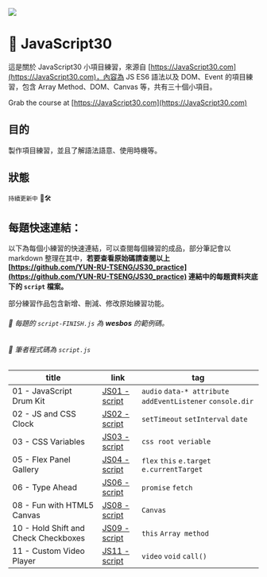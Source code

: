 ﻿![](https://javascript30.com/images/JS3-social-share.png)

# 👀 JavaScript30

這是關於 JavaScript30 小項目練習，來源自 [https://JavaScript30.com](https://JavaScript30.com)，內容為 JS ES6 語法以及 DOM、Event 的項目練習，包含 Array Method、DOM、Canvas 等，共有三十個小項目。

Grab the course at [https://JavaScript30.com](https://JavaScript30.com)

## 目的
製作項目練習，並且了解語法語意、使用時機等。

## 狀態

`持續更新中` 👀🛠

## 每題快速連結：

以下為每個小練習的快速連結，可以查閱每個練習的成品，部分筆記會以 markdown 整理在其中，**若要查看原始碼請查閱以上 [https://github.com/YUN-RU-TSENG/JS30_practice](https://github.com/YUN-RU-TSENG/JS30_practice) 連結中的每題資料夾底下的 `script` 檔案。**

部分練習作品包含新增、刪減、修改原始練習功能。

###### 👀 每題的 `script-FINISH.js` 為 **wesbos** 的範例碼。
###### 👀 筆者程式碼為 `script.js`

| title 	| link 	| tag 	|
|-	|-	|-	|
| 01 - JavaScript Drum Kit 	| [JS01 - script](https://yun-ru-tseng.github.io/JS30_practice/01%20-%20JavaScript%20Drum%20Kit/index-START.html) 	| `audio` `data-* attribute` `addEventListener` `console.dir` 	|
| 02 - JS and CSS Clock 	| [JS02 - script](https://yun-ru-tseng.github.io/JS30_practice/02%20-%20JS%20and%20CSS%20Clock/index-START.html) 	| `setTimeout` `setInterval` `date` 	|
| 03 - CSS Variables 	| [JS03 - script](https://yun-ru-tseng.github.io/JS30_practice/03%20-%20CSS%20Variables/index-START.html) 	| `css root veriable` 	|
| 05 - Flex Panel Gallery 	| [JS04 - script](https://yun-ru-tseng.github.io/JS30_practice/05%20-%20Flex%20Panel%20Gallery/index-START.html) 	| `flex` `this` `e.target` `e.currentTarget` 	|
| 06 - Type Ahead 	| [JS06 - script](https://yun-ru-tseng.github.io/JS30_practice/06%20-%20Type%20Ahead/index-START.html) 	| `promise` `fetch`	|
| 08 - Fun with HTML5 Canvas 	| [JS08 - script](https://yun-ru-tseng.github.io/JS30_practice/08%20-%20Fun%20with%20HTML5%20Canvas/index-START.html) 	|  `Canvas` 	|
| 10 - Hold Shift and Check Checkboxes 	| [JS09 - script](https://yun-ru-tseng.github.io/JS30_practice/10%20-%20Hold%20Shift%20and%20Check%20Checkboxes/index-START.html) 	| `this` `Array method` 	|
| 11 - Custom Video Player 	| [JS11 - script](https://yun-ru-tseng.github.io/JS30_practice/11%20-%20Custom%20Video%20Player/index.html) 	|  `video` `void` `call()`	|

